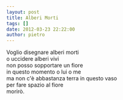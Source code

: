 ```yaml
---
layout: post
title: Alberi Morti
tags: []
date: 2012-03-23 22:22:00
author: pietro
---
```

Voglio disegnare alberi morti<br/>o uccidere alberi vivi<br/>non posso sopportare un fiore<br/>in questo momento o lui o me<br/>ma non c'è abbastanza terra in questo vaso<br/>per fare spazio al fiore<br/>morirò.
